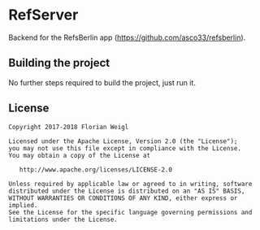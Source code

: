 # RefServer

Backend for the RefsBerlin app (https://github.com/asco33/refsberlin). 

## Building the project
No further steps required to build the project, just run it.


## License

    Copyright 2017-2018 Florian Weigl

    Licensed under the Apache License, Version 2.0 (the "License");
    you may not use this file except in compliance with the License.
    You may obtain a copy of the License at

       http://www.apache.org/licenses/LICENSE-2.0

    Unless required by applicable law or agreed to in writing, software
    distributed under the License is distributed on an "AS IS" BASIS,
    WITHOUT WARRANTIES OR CONDITIONS OF ANY KIND, either express or implied.
    See the License for the specific language governing permissions and
    limitations under the License.
